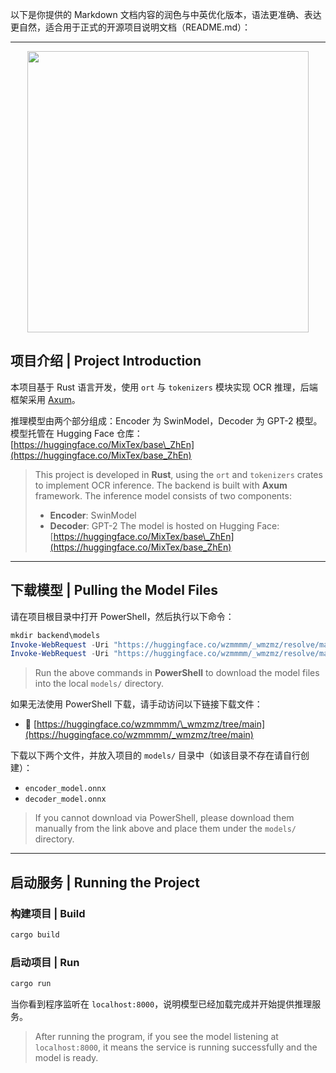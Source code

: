 以下是你提供的 Markdown 文档内容的润色与中英优化版本，语法更准确、表达更自然，适合用于正式的开源项目说明文档（README.md）：

---

<p align="center">
  <img src="assets/icon.ico" width="450" height="450">
</p>

## 项目介绍 | Project Introduction

本项目基于 Rust 语言开发，使用 `ort` 与 `tokenizers` 模块实现 OCR 推理，后端框架采用 [Axum](https://github.com/tokio-rs/axum)。

推理模型由两个部分组成：Encoder 为 SwinModel，Decoder 为 GPT-2 模型。模型托管在 Hugging Face 仓库：[https://huggingface.co/MixTex/base\_ZhEn](https://huggingface.co/MixTex/base_ZhEn)

> This project is developed in **Rust**, using the `ort` and `tokenizers` crates to implement OCR inference. The backend is built with **Axum** framework.
> The inference model consists of two components:
>
> * **Encoder**: SwinModel
> * **Decoder**: GPT-2
>   The model is hosted on Hugging Face: [https://huggingface.co/MixTex/base\_ZhEn](https://huggingface.co/MixTex/base_ZhEn)

---

## 下载模型 | Pulling the Model Files

请在项目根目录中打开 PowerShell，然后执行以下命令：

```powershell
mkdir backend\models
Invoke-WebRequest -Uri "https://huggingface.co/wzmmmm/_wmzmz/resolve/main/encoder_model.onnx" -OutFile "models/encoder_model.onnx"
Invoke-WebRequest -Uri "https://huggingface.co/wzmmmm/_wmzmz/resolve/main/decoder_model.onnx" -OutFile "models/decoder_model.onnx"
```

> Run the above commands in **PowerShell** to download the model files into the local `models/` directory.

如果无法使用 PowerShell 下载，请手动访问以下链接下载文件：

* 🔗 [https://huggingface.co/wzmmmm/\_wmzmz/tree/main](https://huggingface.co/wzmmmm/_wmzmz/tree/main)

下载以下两个文件，并放入项目的 `models/` 目录中（如该目录不存在请自行创建）：

* `encoder_model.onnx`
* `decoder_model.onnx`

> If you cannot download via PowerShell, please download them manually from the link above and place them under the `models/` directory.

---

## 启动服务 | Running the Project

### 构建项目 | Build

```cmd
cargo build
```

### 启动项目 | Run

```cmd
cargo run
```

当你看到程序监听在 `localhost:8000`，说明模型已经加载完成并开始提供推理服务。

> After running the program, if you see the model listening at `localhost:8000`, it means the service is running successfully and the model is ready.
